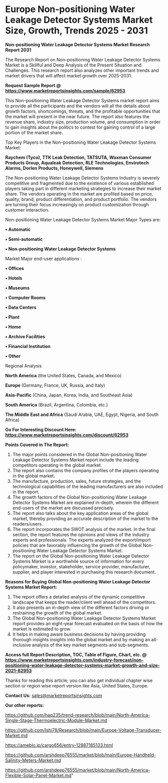 # Europe Non-positioning Water Leakage Detector Systems Market Size, Growth, Trends 2025 - 2031

<strong>Non-positioning Water Leakage Detector Systems Market Research Report 2031</strong>

The Research Report on Non-positioning Water Leakage Detector Systems Market is a Skillful and Deep Analysis of the Present Situation and Challenges. This research report also analyzes other important trends and market drivers that will affect market growth over 2025-2031.

<strong>Request Sample Report @ <a href=https://www.marketreportsinsights.com/sample/62953>https://www.marketreportsinsights.com/sample/62953</a></strong>

This Non-positioning Water Leakage Detector Systems market report aims to provide all the participants and the vendors will all the details about growth factors, shortcomings, threats, and the profitable opportunities that the market will present in the near future. The report also features the revenue share, industry size, production volume, and consumption in order to gain insights about the politics to contest for gaining control of a large portion of the market share.

Top Key Players in the Non-positioning Water Leakage Detector Systems Market:

<strong>Raychem (Tyco), TTK Leak Detection, TATSUTA, Waxman Consumer Products Group, Aqualeak Detection, RLE Technologies, Envirotech Alarms, Dorlen Products, Honeywell, Siemens</strong>

The Non-positioning Water Leakage Detector Systems Industry is severely competitive and fragmented due to the existence of various established players taking part in different marketing strategies to increase their market share. The vendors operating in the market are profiled based on price, quality, brand, product differentiation, and product portfolio. The vendors are turning their focus increasingly on product customization through customer interaction.

Non-positioning Water Leakage Detector Systems Market Major Types are:

<strong>• Automatic

• Semi-automatic

• Non-positioning Water Leakage Detector Systems</strong>

Market Major end-user applications :

<strong>• Offices

• Hotels

• Museums

• Computer Rooms

• Data Centers

• Plant

• Home

• Archive Facilities

• Financial Institution

• Other</strong>

Regional Analysis

</u><strong><b>North America</b></strong> (the United States, Canada, and Mexico)

<strong><b>Europe </b></strong>(Germany, France, UK, Russia, and Italy)

<strong><b>Asia-Pacific</b></strong> (China, Japan, Korea, India, and Southeast Asia)

<strong><b>South America</b></strong> (Brazil, Argentina, Colombia, etc.)

<strong><b>The Middle East and Africa</b></strong> (Saudi Arabia, UAE, Egypt, Nigeria, and South Africa)

<strong>Go For Interesting Discount Here: <a href=https://www.marketreportsinsights.com/discount/62953>https://www.marketreportsinsights.com/discount/62953</a></strong>

<strong>Points Covered in The Report:</strong>
<ol>
  <li>The major points considered in the Global Non-positioning Water Leakage Detector Systems Market report include the leading competitors operating in the global market.</li>
  <li>The report also contains the company profiles of the players operating in the global market.</li>
  <li>The manufacture, production, sales, future strategies, and the technological capabilities of the leading manufacturers are also included in the report.</li>
  <li>The growth factors of the Global Non-positioning Water Leakage Detector Systems Market are explained in-depth, wherein the different end-users of the market are discussed precisely.</li>
  <li>The report also talks about the key application areas of the global market, thereby providing an accurate description of the market to the readers/users.</li>
  <li>The report incorporates the SWOT analysis of the market. In the final section, the report features the opinions and views of the industry experts and professionals. The experts analyzed the export/import policies that are favorably influencing the growth of the Global Non-positioning Water Leakage Detector Systems Market.</li>
  <li>The report on the Global Non-positioning Water Leakage Detector Systems Market is a worthwhile source of information for every policymaker, investor, stakeholder, service provider, manufacturer, supplier, and player interested in purchasing this research document.</li>
</ol>
<strong>Reasons for Buying Global Non-positioning Water Leakage Detector Systems Market Report:</strong>

<ol>
  <li>The report offers a detailed analysis of the dynamic competitive landscape that keeps the reader/client well ahead of the competitors.</li>
  <li>It also presents an in-depth view of the different factors driving or restraining the growth of the global market.</li>
  <li>The Global Non-positioning Water Leakage Detector Systems Market report provides an eight-year forecast evaluated on the basis of how the market is estimated to grow.</li>
  <li>It helps in making aware business decisions by having providing thorough insights insights into the global market and by making an all-inclusive analysis of the key market segments and sub-segments.</li>
</ol>
<strong>Access full Report Description, TOC, Table of Figure, Chart, etc. @ <a href=https://www.marketreportsinsights.com/industry-forecast/non-positioning-water-leakage-detector-systems-market-growth-and-size-2021-62953>https://www.marketreportsinsights.com/industry-forecast/non-positioning-water-leakage-detector-systems-market-growth-and-size-2021-62953</a></strong>


Thanks for reading this article; you can also get individual chapter wise section or region wise report version like Asia, United States, Europe.

<strong>Contact Us:</strong>
sales@marketreportsinsights.com

<strong>Our other reports:</strong>

<a href=https://github.com/haq235/trend-research/blob/main/North-America-Single-Stage-Thermoelectric-Module-Market.md>https://github.com/haq235/trend-research/blob/main/North-America-Single-Stage-Thermoelectric-Module-Market.md</a>

<a href=https://github.com/Ishi78/Research/blob/main/Europe-Voltage-Transducer-Market.md>https://github.com/Ishi78/Research/blob/main/Europe-Voltage-Transducer-Market.md</a>

<a href=https://ameblo.jp/cargo656/entry-12887185133.html>https://ameblo.jp/cargo656/entry-12887185133.html</a>

<a href=https://github.com/arshdeep76555/market/blob/main/Europe-Handheld-Salinity-Meters-Market.md>https://github.com/arshdeep76555/market/blob/main/Europe-Handheld-Salinity-Meters-Market.md</a>

<a href=https://github.com/arshdeep76555/market/blob/main/North-America-Flexible-Solar-Panel-Market.md>https://github.com/arshdeep76555/market/blob/main/North-America-Flexible-Solar-Panel-Market.md</a>"
